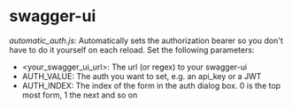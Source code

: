 # swagger-ui

*automatic_auth.js*: Automatically sets the authorization bearer so you don't have to do it yourself on each reload. Set the following parameters:
* <your_swagger_ui_url>: The url (or regex) to your swagger-ui
* AUTH_VALUE: The auth you want to set, e.g. an api_key or a JWT
* AUTH_INDEX: The index of the form in the auth dialog box. 0 is the top most form, 1 the next and so on
